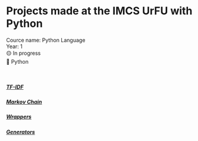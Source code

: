 # Projects made at the IMCS UrFU with Python
Cource name: Python Language <br>
Year: 1 <br>
🟡 In progress <br> 
:large_blue_circle: Python <br>

<br>

##### [TF-IDF](https://github.com/aqerd/imcs-py/tree/main/TF-IDF)
##### [Markov Chain](https://github.com/aqerd/imcs-py/tree/main/Markov%20Chain)
##### [Wrappers](https://github.com/aqerd/imcs-py/tree/main/Wrappers)
##### [Generators](https://github.com/aqerd/imcs-py/tree/main/Generators)
